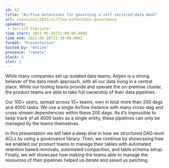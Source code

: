 ```yaml
---
id: k2
title: "Airflow extensions for governing a self-serviced data mesh"
url: /sessions/2022/airflow-extensions-governance
speakers:
 - Jorrick Sleijster
time_start: 2022-05-26T21:00:00.000Z
time_end: 2022-05-26T21:20:00.000Z
format: "Presentation"
hosted_by: "Online"
presence: "remote"
block: k
slot: 2
---
```


While many companies set up isolated data teams, Adyen is a strong believer of the data mesh approach, with all our data living in a central place. While our tooling teams provide and operate the on-premise cluster, the product teams are able to take full ownership of their data pipelines. 
 
 
 
 Our 100+ users, spread across 10+ teams, own in total more than 200 dags and 4000 tasks. We use a single Airflow instance with many cross-dag and cross-stream dependencies within these 200 dags. As it’s impossible to keep track of all 4000 tasks as a single entity, these pipelines can only be managed by the teams themselves. 
 
 
 
 In this presentation we will take a deep dive in how we structured DAG-level ACLs by using a governance library. Then, we continue by showcasing how we enabled our product teams to manage their tables with automated retention based removals, automated compaction, and table schema setup. Finally, we will showcase how making the teams able to manage the resources of their pipelines helped us iterate and saved us patching.